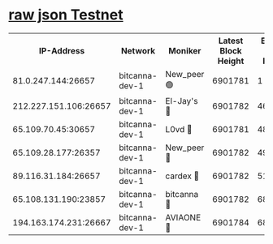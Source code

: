 [raw json Testnet](https://rpc-check.bcat.stavr.tech/bcat/rpc-bcat-result.json)
=


<table><tr><th>IP-Address</th><th>Network</th><th>Moniker</th><th>Latest Block Height</th><th>Earliest Block Height</th><th>Catching Up</th><th>Tx Index</th><th>Voting Power</th><th>Scan Time</th></tr><tr><td>81.0.247.144:26657</td><td>bitcanna-dev-1</td><td>New_peer 🟢</td><td>6901781</td><td>1</td><td>False</td><td>on</td><td>0</td><td>2024-03-16T04:36:13.143205858UTC</td></tr><tr><td>212.227.151.106:26657</td><td>bitcanna-dev-1</td><td>El-Jay's 🔴</td><td>6901782</td><td>4670391</td><td>False</td><td>on</td><td>2218364</td><td>2024-03-16T04:36:19.806292694UTC</td></tr><tr><td>65.109.70.45:30657</td><td>bitcanna-dev-1</td><td>L0vd 🔴</td><td>6901781</td><td>4828155</td><td>False</td><td>on</td><td>308120</td><td>2024-03-16T04:36:13.441350673UTC</td></tr><tr><td>65.109.28.177:26357</td><td>bitcanna-dev-1</td><td>New_peer 🔴</td><td>6901782</td><td>4952911</td><td>False</td><td>on</td><td>2237167</td><td>2024-03-16T04:36:20.401745358UTC</td></tr><tr><td>89.116.31.184:26657</td><td>bitcanna-dev-1</td><td>cardex 🔴</td><td>6901782</td><td>5185001</td><td>False</td><td>on</td><td>1</td><td>2024-03-16T04:36:20.100348416UTC</td></tr><tr><td>65.108.131.190:23857</td><td>bitcanna-dev-1</td><td>bitcanna 🔴</td><td>6901782</td><td>6897782</td><td>False</td><td>off</td><td>378646</td><td>2024-03-16T04:36:20.725757929UTC</td></tr><tr><td>194.163.174.231:26667</td><td>bitcanna-dev-1</td><td>AVIAONE 🔴</td><td>6901784</td><td>6898221</td><td>False</td><td>on</td><td>1949865</td><td>2024-03-16T04:36:29.166313530UTC</td></tr></table>